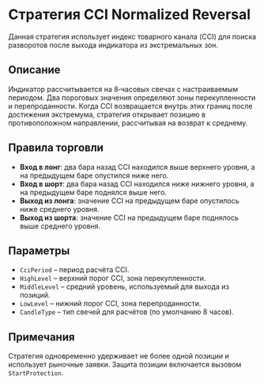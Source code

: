 # Стратегия CCI Normalized Reversal

Данная стратегия использует индекс товарного канала (CCI) для поиска разворотов после выхода индикатора из экстремальных зон.

## Описание

Индикатор рассчитывается на 8‑часовых свечах с настраиваемым периодом. Два пороговых значения определяют зоны перекупленности и перепроданности. Когда CCI возвращается внутрь этих границ после достижения экстремума, стратегия открывает позицию в противоположном направлении, рассчитывая на возврат к среднему.

## Правила торговли

- **Вход в лонг**: два бара назад CCI находился выше верхнего уровня, а на предыдущем баре опустился ниже него.
- **Вход в шорт**: два бара назад CCI находился ниже нижнего уровня, а на предыдущем баре поднялся выше него.
- **Выход из лонга**: значение CCI на предыдущем баре опустилось ниже среднего уровня.
- **Выход из шорта**: значение CCI на предыдущем баре поднялось выше среднего уровня.

## Параметры

- `CciPeriod` – период расчёта CCI.
- `HighLevel` – верхний порог CCI, зона перекупленности.
- `MiddleLevel` – средний уровень, используемый для выхода из позиций.
- `LowLevel` – нижний порог CCI, зона перепроданности.
- `CandleType` – тип свечей для расчётов (по умолчанию 8 часов).

## Примечания

Стратегия одновременно удерживает не более одной позиции и использует рыночные заявки. Защита позиции включается вызовом `StartProtection`.

